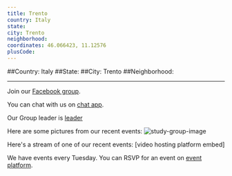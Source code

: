 ```yaml
---
title: Trento
country: Italy
state: 
city: Trento
neighborhood: 
coordinates: 46.066423, 11.12576
plusCode:
---
```


##Country: Italy
##State: 
##City: Trento
##Neighborhood: 
*****
Join our [Facebook group](https://www.facebook.com/groups/freecodecamp.trento).

You can chat with us on [chat app]().

Our Group leader is [leader]()

Here are some pictures from our recent events:
![study-group-image]()

Here's a stream of one of our recent events:
[video hosting platform embed]

We have events every Tuesday. You can RSVP for an event on [event platform]().

